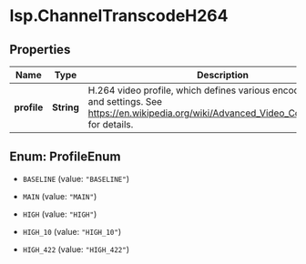# Isp.ChannelTranscodeH264

## Properties

Name | Type | Description | Notes
------------ | ------------- | ------------- | -------------
**profile** | **String** | H.264 video profile, which defines various encoder features and settings. See https://en.wikipedia.org/wiki/Advanced_Video_Coding#Profiles for details. | [optional] 



## Enum: ProfileEnum


* `BASELINE` (value: `"BASELINE"`)

* `MAIN` (value: `"MAIN"`)

* `HIGH` (value: `"HIGH"`)

* `HIGH_10` (value: `"HIGH_10"`)

* `HIGH_422` (value: `"HIGH_422"`)




